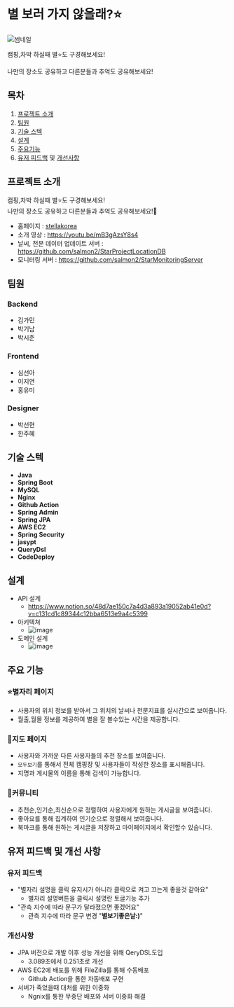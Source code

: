 # 별 보러 가지 않을래?⭐️
![썸네일](https://user-images.githubusercontent.com/23234577/144531606-3f50649e-982d-4a33-88b4-51558b4f4273.png)

캠핑,차박 하실때 별⭐️도 구경해보세요! 

나만의 장소도 공유하고 다른분들과 추억도 공유해보세요!

## 목차
1. [프로젝트 소개](##프로젝트-소개)
2. [팀원](##팀원)
3. [기술 스텍](##기술-스택)
4. [설계](##설계)
5. [주요기능](##주요기능)
6. [유저 피드백](###유저-피드백) 및 [개선사항](###개선사항)

## 프로젝트 소개
캠핑,차박 하실때 별⭐️도 구경해보세요!</br> 나만의 장소도 공유하고 다른분들과 추억도 공유해보세요!👫

- 홈페이지 : [stellakorea](https://stellakorea.co.kr/ "별 보러 가지 않을래?") </br>
- 소개 영상 : https://youtu.be/mB3gAzsY8s4
- 날씨, 천문 데이터 업데이트 서버 : https://github.com/salmon2/StarProjectLocationDB
- 모니터링 서버 : https://github.com/salmon2/StarMonitoringServer

## 팀원
### **Backend**
- 김가민
- 박기남
- 박시준
### **Frontend**
- 심선아
- 이지연
- 홍유미
### **Designer**
- 박선현
- 한주혜

## 기술 스텍
- **Java**
- **Spring Boot**
- **MySQL**
- **Nginx**
- **Github Action**
- **Spring Admin**
- **Spring JPA**
- **AWS EC2**
- **Spring Security**
- **jasypt**
- **QueryDsl**
- **CodeDeploy**

## 설계
- API 설계
  - https://www.notion.so/48d7ae150c7a4d3a893a19052ab41e0d?v=c131cd1c89344c12bba6513e9a4c5399
- 아키텍쳐
  - ![image](https://user-images.githubusercontent.com/23234577/144532220-b4807cc3-9f86-47c3-9791-f86bd36030f0.png)
- 도메인 설계
  - ![image](https://user-images.githubusercontent.com/23234577/144532891-39a637f7-86bd-42c2-b11c-1d1e2cb7dfc8.png)


## 주요 기능
### ⭐️별자리 페이지
- 사용자의 위치 정보를 받아서 그 위치의 날씨나 천문지표를 실시간으로 보여줍니다.
- 월출,월몰 정보를 제공하여 별을 잘 볼수있는 시간을 제공합니다.
### 📌지도 페이지
- 사용자와 가까운 다른 사용자들의 추천 장소를 보여줍니다.
- `모두보기`를 통해서 전체 캠핑장 및 사용자들이 작성한 장소를 표시해줍니다.
- 지명과 게시물의 이름을 통해 검색이 가능합니다.
### 🎯커뮤니티
- 추천순,인기순,최신순으로 정렬하여 사용자에게 원하는 게시글을 보여줍니다.
- 좋아요를 통해 집계하여 인기순으로 정렬해서 보여줍니다.
- 북마크를 통해 원하는 게시글을 저장하고 마이페이지에서 확인할수 있습니다.

## 유저 피드백 및 개선 사항
### 유저 피드백
+ "별자리 설명을 클릭 유지시가 아니라 클릭으로 켜고 끄는게 좋을것 같아요"
	- 별자리 설명버튼을 클릭시 설명란 토글기능 추가
+ "관측 지수에 따라 문구가 달라졌으면 좋겠어요"
	- 관측 지수에 따라 문구 변경 "**별보기좋은날:)**"
### 개선사항
+ JPA 버전으로 개발 이후 성능 개선을 위해 QeryDSL도입
	- 3.089초에서 0.251초로 개선
+ AWS EC2에 배포를 위해 FileZilla를 통해 수동배포
	- Github Action을 통한 자동배포 구현
+ 서버가 죽었을때 대처를 위한 이중화
	- Ngnix를 통한 무중단 배포와 서버 이중화 해결
